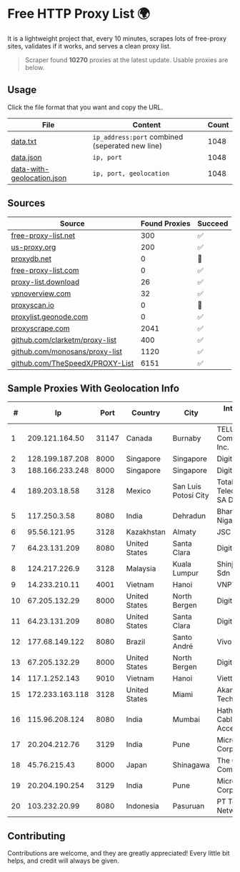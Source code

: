
# Free HTTP Proxy List 🌍

It is a lightweight project that, every 10 minutes, scrapes lots of free-proxy sites, validates if it works, and serves a clean proxy list.


> Scraper found **10270** proxies at the latest update. Usable proxies are below.

## Usage

Click the file format that you want and copy the URL.


|File|Content|Count|
|----|-------|-----|
|[data.txt](https://raw.githubusercontent.com/themiralay/Proxy-List-World/master/data.txt)|`ip_address:port` combined (seperated new line)|1048|
|[data.json](https://raw.githubusercontent.com/themiralay/Proxy-List-World/master/data.json)|`ip, port`|1048|
|[data-with-geolocation.json](https://raw.githubusercontent.com/themiralay/Proxy-List-World/master/data-with-geolocation.json)|`ip, port, geolocation`|1048|

## Sources

|Source|Found Proxies|Succeed|
|------|-------------|-------|
|[free-proxy-list.net](https://free-proxy-list.net)|300|✅|
|[us-proxy.org](https://www.us-proxy.org)|200|✅|
|[proxydb.net](http://proxydb.net)|0|🚫|
|[free-proxy-list.com](https://free-proxy-list.com/?page=&port=&type%5B%5D=http&type%5B%5D=https&up_time=0&search=Search)|0|✅|
|[proxy-list.download](https://www.proxy-list.download/HTTP)|26|✅|
|[vpnoverview.com](https://vpnoverview.com/privacy/anonymous-browsing/free-proxy-servers)|32|✅|
|[proxyscan.io](https://www.proxyscan.io)|0|🚫|
|[proxylist.geonode.com](https://proxylist.geonode.com/api/proxy-list?limit=300&page=1&sort_by=lastChecked&sort_type=desc&protocols=http,https)|0|✅|
|[proxyscrape.com](https://api.proxyscrape.com/v2/?request=displayproxies&protocol=http&timeout=10000&country=all&ssl=all&anonymity=all)|2041|✅|
|[github.com/clarketm/proxy-list](https://raw.githubusercontent.com/clarketm/proxy-list/master/proxy-list-raw.txt)|400|✅|
|[github.com/monosans/proxy-list](https://raw.githubusercontent.com/monosans/proxy-list/main/proxies/http.txt)|1120|✅|
|[github.com/TheSpeedX/PROXY-List](https://raw.githubusercontent.com/TheSpeedX/PROXY-List/master/http.txt)|6151|✅|


## Sample Proxies With Geolocation Info

|#|Ip|Port|Country|City|Internet Service Provider|
|-|--|----|-------|----|-------------------------|
|1|209.121.164.50|31147|Canada|Burnaby|TELUS Communications Inc.|
|2|128.199.187.208|8000|Singapore|Singapore|DigitalOcean, LLC|
|3|188.166.233.248|8000|Singapore|Singapore|DigitalOcean, LLC|
|4|189.203.18.58|3128|Mexico|San Luis Potosí City|Total Play Telecomunicaciones SA De CV|
|5|117.250.3.58|8080|India|Dehradun|Bharat Sanchar Nigam Ltd|
|6|95.56.121.95|3128|Kazakhstan|Almaty|JSC Kazakhtelecom|
|7|64.23.131.209|8080|United States|Santa Clara|DigitalOcean, LLC|
|8|124.217.226.9|3128|Malaysia|Kuala Lumpur|Shinjiru Technology Sdn Bhd|
|9|14.233.210.11|4001|Vietnam|Hanoi|VNPT|
|10|67.205.132.29|8000|United States|North Bergen|DigitalOcean, LLC|
|11|64.23.131.209|8080|United States|Santa Clara|DigitalOcean, LLC|
|12|177.68.149.122|8080|Brazil|Santo André|Vivo|
|13|67.205.132.29|8000|United States|North Bergen|DigitalOcean, LLC|
|14|117.1.252.143|9010|Vietnam|Hanoi|Viettel Corporation|
|15|172.233.163.118|3128|United States|Miami|Akamai Technologies, Inc.|
|16|115.96.208.124|8080|India|Mumbai|Hathway IP over Cable Internet Access|
|17|20.204.212.76|3129|India|Pune|Microsoft Corporation|
|18|45.76.215.43|8000|Japan|Shinagawa|The Constant Company|
|19|20.204.190.254|3129|India|Pune|Microsoft Corporation|
|20|103.232.20.99|8080|Indonesia|Pasuruan|PT Terabyte Network Indonesia|



## Contributing

Contributions are welcome, and they are greatly appreciated! Every
little bit helps, and credit will always be given.

